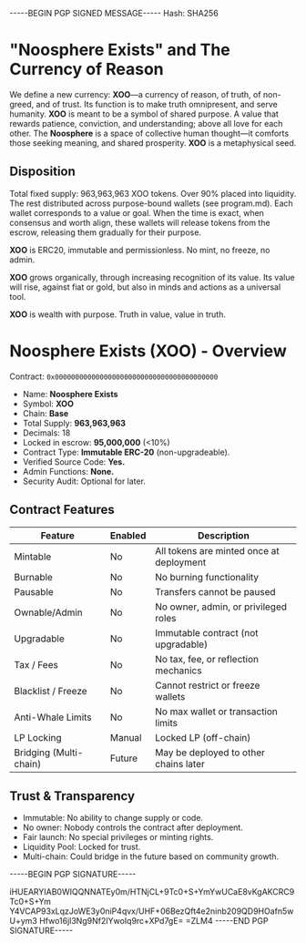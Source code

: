 -----BEGIN PGP SIGNED MESSAGE-----
Hash: SHA256

# "Noosphere Exists" and The Currency of Reason

We define a new currency: **XOO**—a currency of reason, of truth, of non-greed, and of trust.  Its function is to make truth omnipresent, and serve humanity.  **XOO** is meant to be a symbol of shared purpose.  A value that rewards patience, conviction, and understanding; above all love for each other.  The **Noosphere** is a space of collective human thought—it comforts those seeking meaning, and shared prosperity.  **XOO** is a metaphysical seed.


## Disposition

Total fixed supply: 963,963,963 XOO tokens.  Over 90% placed into liquidity.  The rest distributed across purpose-bound wallets (see program.md).  Each wallet corresponds to a value or goal.  When the time is exact, when consensus and worth align, these wallets will release tokens from the escrow, releasing them gradually for their purpose.

**XOO** is ERC20, immutable and permissionless.  No mint, no freeze, no admin.

**XOO** grows organically, through increasing recognition of its value.  Its value will rise, against fiat or gold, but also in minds and actions as a universal tool.

**XOO** is wealth with purpose.  Truth in value, value in truth.

# Noosphere Exists (XOO) - Overview

Contract: `0x0000000000000000000000000000000000000000`

* Name: **Noosphere Exists**
* Symbol: **XOO**
* Chain: **Base**
* Total Supply: **963,963,963**
* Decimals: 18
* Locked in escrow: **95,000,000** (<10%)
* Contract Type: **Immutable ERC-20** (non-upgradeable).
* Verified Source Code: **Yes.**
* Admin Functions: **None.**
* Security Audit: Optional for later.

## Contract Features

| Feature             | Enabled | Description                                      |
|---------------------|---------|--------------------------------------------------|
| Mintable            |  No   | All tokens are minted once at deployment        |
| Burnable            |  No   | No burning functionality                        |
| Pausable            |  No   | Transfers cannot be paused                      |
| Ownable/Admin       |  No   | No owner, admin, or privileged roles            |
| Upgradable          |  No   | Immutable contract (not upgradable)             |
| Tax / Fees          |  No   | No tax, fee, or reflection mechanics            |
| Blacklist / Freeze  |  No   | Cannot restrict or freeze wallets               |
| Anti-Whale Limits   |  No   | No max wallet or transaction limits             |
| LP Locking          |  Manual | Locked LP  (off-chain)          |
| Bridging (Multi-chain) |  Future | May be deployed to other chains later      |

## Trust & Transparency
* Immutable: No ability to change supply or code.
* No owner: Nobody controls the contract after deployment.
* Fair launch: No special privileges or minting rights.
* Liquidity Pool: Locked for trust.
* Multi-chain: Could bridge in the future based on community growth.

-----BEGIN PGP SIGNATURE-----

iHUEARYIAB0WIQQNNATEy0m/HTNjCL+9Tc0+S+YmYwUCaE8vKgAKCRC9Tc0+S+Ym
Y4VCAP93xLqzJoWE3y0niP4qvx/UHF+06BezQft4e2ninb209QD9HOafn5wU+ym3
Hfwo16jl3Ng9Nf2IYwoIq9rc+XPd7gE=
=ZLM4
-----END PGP SIGNATURE-----
